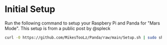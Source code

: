 # Initial Setup
Run the following command to setup your Raspbery Pi and Panda for "Mars Mode". This setup is from a public post by @spleck
```bash
curl -0 https://github.com/MikesTooLz/Panda/raw/main/Setup.sh | sudo sh Setup.sh

```
